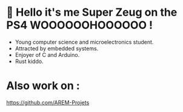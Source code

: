 # 👋 Hello it's me Super Zeug on the PS4 WOOOOOOHOOOOOO !
- Young computer science and microelectronics student.
- Attracted by embedded systems.
- Enjoyer of C and Arduino.
- Rust kiddo.
  
# Also work on :
https://github.com/AREM-Projets
